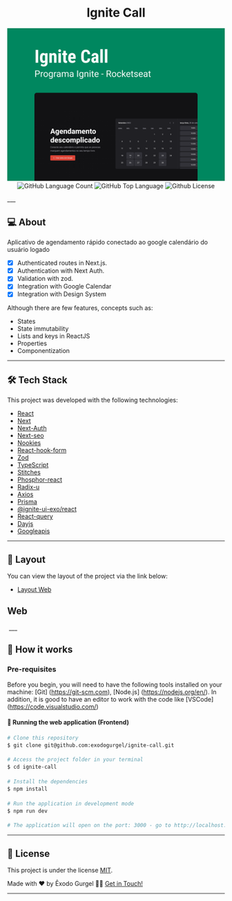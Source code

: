 <h1 align="center">
  Ignite Call
</h1>

<p align="center" margin-top="25px" >
  <img alt="GitHub Language Count" src=".github/capa.png" />

  <img alt="GitHub Language Count" src="https://img.shields.io/github/languages/count/exodogurgel/ignite-call" />

  <img alt="GitHub Top Language" src="https://img.shields.io/github/languages/top/exodogurgel/ignite-call" />

  <img alt="Github License" src="https://img.shields.io/github/license/exodogurgel/ignite-call" />
  
</p>
___

## 💻 About

Aplicativo de agendamento rápido conectado ao google calendário do usuário logado

- [x] Authenticated routes in Next.js.
- [x] Authentication with Next Auth.
- [x] Validation with zod.
- [x] Integration with Google Calendar
- [x] Integration with Design System

Although there are few features, concepts such as:
- States
- State immutability
- Lists and keys in ReactJS
- Properties
- Componentization
___

## 🛠 Tech Stack

This project was developed with the following technologies:

- [React](https://reactjs.org)
- [Next](https://nextjs.org/)
- [Next-Auth](https://next-auth.js.org/)
- [Next-seo](https://github.com/garmeeh/next-seo)
- [Nookies](https://www.npmjs.com/package/nookies)
- [React-hook-form](https://react-hook-form.com/)
- [Zod](https://github.com/colinhacks/zod)
- [TypeScript](https://www.typescriptlang.org)
- [Stitches](https://stitches.dev/)
- [Phosphor-react](https://phosphoricons.com/)
- [Radix-u](https://www.radix-ui.com/)
- [Axios](https://www.axios.com/)
- [Prisma](https://www.prisma.io/)
- [@ignite-ui-exo/react](https://www.npmjs.com/package/@ignite-ui-exo/docs)
- [React-query](https://react-query-v3.tanstack.com/)
- [Dayjs](https://day.js.org/)
- [Googleapis](https://www.npmjs.com/package/googleapis)
___

## 🔖 Layout
You can view the layout of the project via the link below:

- [Layout Web](https://www.figma.com/community/file/1161274296921389678)

## Web
<img alt="" src=".github/ignite-call.gif"/>
___

## 🚀 How it works

### Pre-requisites
Before you begin, you will need to have the following tools installed on your machine: [Git] (https://git-scm.com), [Node.js] (https://nodejs.org/en/). In addition, it is good to have an editor to work with the code like [VSCode] (https://code.visualstudio.com/)

#### 🧭 Running the web application (Frontend)

```bash
# Clone this repository
$ git clone git@github.com:exodogurgel/ignite-call.git

# Access the project folder in your terminal
$ cd ignite-call

# Install the dependencies
$ npm install

# Run the application in development mode
$ npm run dev

# The application will open on the port: 3000 - go to http://localhost:3000
```
___ 

## 📝 License

This project is under the license [MIT](./LICENSE).

Made with ❤️ by Êxodo Gurgel 👋🏽 [Get in Touch!](Https://www.linkedin.com/in/exodo-gurgel/coffee-delivery)

---